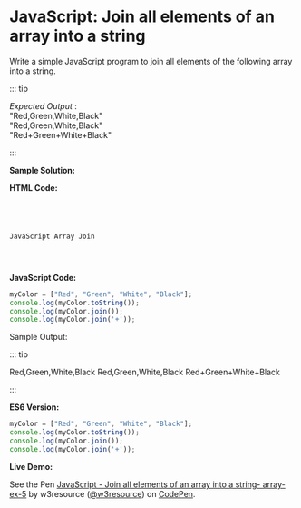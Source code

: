# JavaScript: Join all elements of an array into a string

Write a simple JavaScript program to join all elements of the following array into a string.

::: tip

_Expected Output_ :  
"Red,Green,White,Black"  
"Red,Green,White,Black"  
"Red+Green+White+Black"

:::

**Sample Solution:**

**HTML Code:**

```html




JavaScript Array Join





```

**JavaScript Code:**

```javascript
myColor = ["Red", "Green", "White", "Black"];
console.log(myColor.toString());
console.log(myColor.join());
console.log(myColor.join('+'));

```

Sample Output:

::: tip

Red,Green,White,Black
Red,Green,White,Black
Red+Green+White+Black

:::

**ES6 Version:**

```javascript
myColor = ["Red", "Green", "White", "Black"];
console.log(myColor.toString());
console.log(myColor.join());
console.log(myColor.join('+'));
```

**Live Demo:**

<section class="expand-codepen"><p data-height="380" data-theme-id="dark" data-slug-hash="vegBwK" data-default-tab="js,result" data-user="w3resource" data-embed-version="2" data-pen-title="JavaScript - Join all elements of an array into a string- array-ex-5" data-editable="true" class="codepen">See the Pen <a href="https://codepen.io/w3resource/pen/vegBwK/">JavaScript - Join all elements of an array into a string- array-ex-5</a> by w3resource (<a href="https://codepen.io/w3resource">@w3resource</a>) on <a href="https://codepen.io">CodePen</a>.</p><codepen></codepen></section>